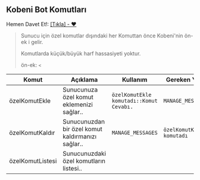 ## Kobeni Bot Komutları

Hemen Davet Et!: [[Tıkla] - ❤](https://discordapp.com/oauth2/authorize?client_id=567099721047474197&scope=bot&permissions=8)

> Sunucu için özel komutlar dışındaki her Komuttan önce Kobeni'nin ön-ek i gelir. 
> 
> Komutlarda küçük/büyük harf hassasiyeti yoktur.
>
> ön-ek: `<`

Komut | Açıklama | Kullanım | Gereken Yetki | Ek Bilgi
-|-|-|-|-
özelKomutEkle | Sunucunuza özel komut eklemenizi sağlar.. | `özelKomutEkle komutadı::Komut Cevabı.` | `MANAGE_MESSAGES` | Değişkenler: `-etiket`, `-isim`, `-takmaisim`
özelKomutKaldır | Sunucunuzdan bir özel komut kaldırmanızı sağlar.. | `MANAGE_MESSAGES` | `özelKomutKaldır komutadı`
özelKomutListesi | Sunucunuzdaki özel komutların listesi.. |

